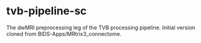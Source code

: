 # tvb-pipeline-sc
The dwMRI preprocessing leg of the TVB processing pipeline. Initial version cloned from BIDS-Apps/MRtrix3_connectome.
